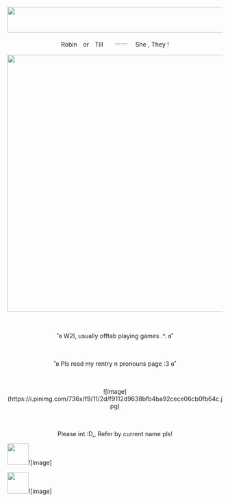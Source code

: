 
<p align="center">
<img width="1200" height="60" src="https://64.media.tumblr.com/d81ab5dd0c443819d82ff37d8f5c50e5/6858cce81a99a1b7-bf/s1280x1920/90edf4045684eb40b12d36fc115de84719be1261.gif">
</p>


<p align="center">
Robin　or　Till　　𓎟𓎟 　She , They !
</p>
<p align="center">
<img width="600" height="600" src="https://pixels.crd.co/assets/images/gallery12/9efc8b3c.gif?v=99d3974e">
</p>　　　
 <p align="center">
˚ʚ W2I, usually offtab playing games .^.  ɞ˚
</p>　
<p align="center">
˚ʚ Pls read my rentry n pronouns page :3  ɞ˚
</p>　
<p align="center">
![image](https://i.pinimg.com/736x/f9/11/2d/f9112d9638bfb4ba92cece06cb0fb64c.jpg)
</p>　　　　　　　　　　　
<p align="center">
Please int :D,, Refer by current name pls!
</p>
<img width="50" height="50" src="https://i.ibb.co/pWRrqfm/IMG-7963.gif">![image]
</p>
<img width="50" height="50" src="https://64.media.tumblr.com/d81ab5dd0c443819d82ff37d8f5c50e5/6858cce81a99a1b7-bf/s1280x1920/90edf4045684eb40b12d36fc115de84719be1261.gifv">![image]
</p>
